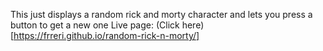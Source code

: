 This just displays a random rick and morty character and lets you press a button to get a new one
Live page: (Click here)[https://frreri.github.io/random-rick-n-morty/]

